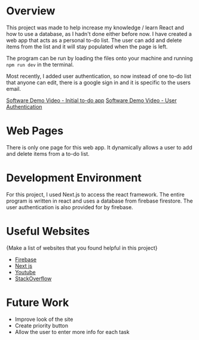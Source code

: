 # Overview


This project was made to help increase my knowledge / learn React and how to use a database, as I hadn't done either before now. I have created a web app that acts as a personal to-do list. The user can add and delete items from the list and it will stay populated when the page is left. 

The program can be run by loading the files onto your machine and running `npm run dev` in the terminal.

Most recently, I added user authentication, so now instead of one to-do list that anyone can edit, there is a google sign in and it is specific to the users email.


[Software Demo Video - Initial to-do app](https://www.youtube.com/watch?v=_GpYTu5xmSQ)
[Software Demo Video - User Authentication]()

# Web Pages

There is only one page for this web app. It dynamically allows a user to add and delete items from a to-do list. 


# Development Environment

For this project, I used Next.js to access the react framework. The entire program is written in react and uses a database from firebase firestore. The user authentication is also provided for by firebase.

# Useful Websites

{Make a list of websites that you found helpful in this project}
* [Firebase](https://firebase.google.com/docs/firestore/manage-data/add-data?hl=en&authuser=0)
* [Next js](https://nextjs.org/)
* [Youtube](https://www.youtube.com/watch?v=zrjybW3UKr8)
* [StackOverflow](https://stackoverflow.com/questions/76748441/implement-user-roles-with-firebase-auth-nextjs)

# Future Work

* Improve look of the site
* Create priority button 
* Allow the user to enter more info for each task
